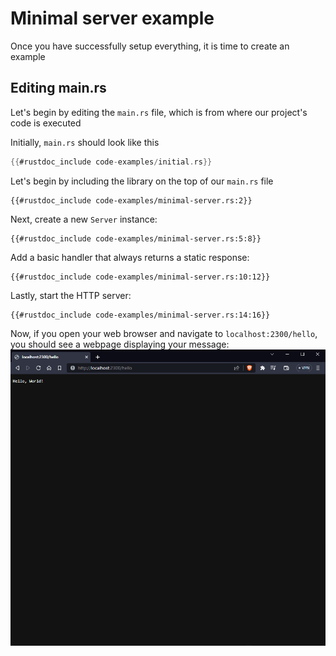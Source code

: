 # Minimal server example

Once you have successfully setup everything, it is time to create an example

## Editing main.rs

Let's begin by editing the `main.rs` file, which is from where our project's code is executed

Initially, `main.rs` should look like this

```rust
{{#rustdoc_include code-examples/initial.rs}}
```

Let's begin by including the library on the top of our `main.rs` file

```rust, no_run
{{#rustdoc_include code-examples/minimal-server.rs:2}}
```

Next, create a new `Server` instance:

```rust, no_run
{{#rustdoc_include code-examples/minimal-server.rs:5:8}}
```

Add a basic handler that always returns a static response:

```rust, no_run
{{#rustdoc_include code-examples/minimal-server.rs:10:12}}
```

Lastly, start the HTTP server:

```rust, no_run
{{#rustdoc_include code-examples/minimal-server.rs:14:16}}
```

Now, if you open your web browser and navigate to `localhost:2300/hello`, you should see a webpage displaying your message:
![miimal-server-view](img/minimal-server-browser-view.png)

